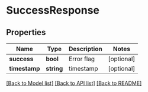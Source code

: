 # SuccessResponse

## Properties
Name | Type | Description | Notes
------------ | ------------- | ------------- | -------------
**success** | **bool** | Error flag | [optional] 
**timestamp** | **string** | timestamp | [optional] 

[[Back to Model list]](../../README.md#documentation-for-models) [[Back to API list]](../../README.md#documentation-for-api-endpoints) [[Back to README]](../../README.md)

